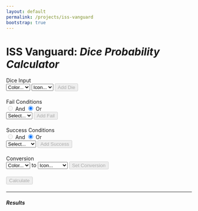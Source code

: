 ```yaml
---
layout: default
permalink: /projects/iss-vanguard
bootstrap: true
---
```


# ISS Vanguard: _Dice Probability Calculator_

<div class="container">
  <div class="row">
    <div class="col" style="margin-bottom: 20px;">
      <label for="dice-input" class="form-label">Dice Input</label>
      <div class="input-group mb-3" id="dice-input">
        <select class="form-select" id="dice-color-select">
          <option value="" selected disabled>Color...</option>
          <option value="red">Red</option>
          <option value="green">Green</option>
          <option value="blue">Blue</option>
        </select>
        <select class="form-select" id="dice-icon-placeholder">
          <option selected disabled>Icon...</option>
        </select>
        <select class="form-select" id="dice-icon-select-red" hidden>
          <option value="" selected disabled>Icon...</option>
          <option value="basic">Basic</option>
          <option value="strength">Strength</option>
          <option value="shield">Shield</option>
          <option value="pickaxe">Pick Axe</option>
          <option value="vanguard">Vanguard</option>
        </select>
        <select class="form-select" id="dice-icon-select-green" hidden>
          <option value="" selected disabled>Icon...</option>
          <option value="basic">Basic</option>
          <option value="compass">Compass</option>
          <option value="eyeball">Eyeball</option>
          <option value="dna">DNA</option>
          <option value="vanguard">Vanguard</option>
        </select>
        <select class="form-select" id="dice-icon-select-blue" hidden>
          <option value="" selected disabled>Icon...</option>
          <option value="basic">Basic</option>
          <option value="wrench">Wrench</option>
          <option value="computer">Computer</option>
          <option value="science">Science</option>
          <option value="vanguard">Vanguard</option>
        </select>
        <button class="btn btn-outline-secondary" type="button" id="add-die-button" disabled>
          <i class="bi bi-plus-lg"></i>Add Die
        </button>
      </div>
      <div id="dice-list" class="list-group"></div>
    </div>
  </div>

  <div class="row">
    <div class="col" style="margin-bottom: 20px;">
      <div class="row">
        <div class="col">
          <label for="fails-input" class="form-label">Fail Conditions</label>
        </div>
        <div class="col">
          <div class="btn-group btn-group-sm" role="group">
            <input type="radio" class="btn-check" name="fail-and-or" id="and" disabled>
            <label class="btn btn-outline-secondary" for="and">And</label>
            <input type="radio" class="btn-check" name="fail-and-or" id="or" checked>
            <label class="btn btn-outline-secondary" for="or">Or</label>
          </div>
        </div>
      </div>
      <div class="input-group mb-3" id="fails-input">
        <select class="form-select" id="fails-select">
          <option value="" selected disabled>Select...</option>
          <option value="bang">Bang</option>
        </select>
        <button class="btn btn-outline-secondary" type="button" id="add-fail-button" disabled>
          <i class="bi bi-plus-lg"></i>Add Fail
        </button>
      </div>
      <div id="fails-list" class="list-group"></div>
    </div>
  </div>

  <div class="row">
    <div class="col" style="margin-bottom: 20px;">
      <div class="row">
        <div class="col">
          <label for="success-input" class="form-label">Success Conditions</label>
        </div>
        <div class="col">
          <div class="btn-group btn-group-sm" role="group">
            <input type="radio" class="btn-check" name="success-and-or" id="and" disabled>
            <label class="btn btn-outline-secondary" for="and">And</label>
            <input type="radio" class="btn-check" name="success-and-or" id="or" checked>
            <label class="btn btn-outline-secondary" for="or">Or</label>
          </div>
        </div>
      </div>
      <div class="input-group mb-3" id="success-input">
        <select class="form-select" id="success-select">
          <option value="" selected disabled>Select...</option>
          <option value="strength">Strength</option>
          <option value="shield">Shield</option>
          <option value="pickaxe">Pick Axe</option>
          <option value="compass">Compass</option>
          <option value="eyeball">Eyeball</option>
          <option value="dna">DNA</option>
          <option value="wrench">Wrench</option>
          <option value="computer">Computer</option>
          <option value="science">Science</option>
        </select>
        <button class="btn btn-outline-secondary" type="button" id="add-success-button" disabled>
          <i class="bi bi-plus-lg"></i>Add Success
        </button>
      </div>
      <div id="success-list" class="list-group"></div>
    </div>
  </div>

  <div class="row">
    <div class="col" style="margin-bottom: 20px;">
      <label for="conversion-input" class="form-label">Conversion</label>
      <div class="input-group mb-3" id="conversion-input">
        <select class="form-select" id="conversion-color-select">
          <option value="" selected disabled>Color...</option>
          <option value="red">Red</option>
          <option value="green">Green</option>
          <option value="blue">Blue</option>
        </select>
        <span class="input-group-text">to</span>
        <select class="form-select" id="conversion-icon-select">
          <option value="" selected disabled>Icon...</option>
          <option value="strength">Strength</option>
          <option value="shield">Shield</option>
          <option value="pickaxe">Pick Axe</option>
          <option value="compass">Compass</option>
          <option value="eyeball">Eyeball</option>
          <option value="dna">DNA</option>
          <option value="wrench">Wrench</option>
          <option value="computer">Computer</option>
          <option value="science">Science</option>
        </select>
        <button class="btn btn-outline-secondary" type="button" id="set-conversion-button" disabled>
          <i class="bi bi-plus-lg"></i>Set Conversion
        </button>
      </div>
      <div id="conversion-list" class="list-group"></div>
    </div>
  </div>

  <div class="row" style="margin-bottom: 20px;">
    <div class="col">
      <button class="btn btn-outline-secondary" type="button" id="calculate-button" disabled>
        <i class="bi bi-calculator"></i> Calculate
      </button>
    </div>
  </div>

  <div class="row">
    <div class="col">
      <hr class="border border-secondary border-1" />
      <h5>Results</h5>
      <div class="spinner-border spinner-border-sm" role="status" id="spinner" hidden>
        <span class="visually-hidden">Loading...</span>
      </div>
      <div id="results-bar" hidden>
        <div class="progress-stacked" style="height: 24px">
          <div class="progress" id="results-bar-fail" role="progressbar" style="height: 24px">
            <div class="progress-bar bg-danger"></div>
          </div>
          <div class="progress opacity-0" id="results-bar-none" role="progressbar" style="height: 24px">
            <div class="progress-bar"></div>
          </div>
          <div class="progress" id="results-bar-success" role="progressbar" style="height: 24px">
            <div class="progress-bar bg-success"></div>
          </div>
        </div>
        <div class="col justify-content-between d-flex" style="margin: 5px">
          <span id="results-bar-fail-text"></span>
          <span id="results-bar-success-text"></span>
        </div>
      </div>
    </div>
  </div>
</div>

<script>
  // Add Dice
  const diceColorSelect = document.getElementById('dice-color-select');
  const diceIconPlaceholder = document.getElementById('dice-icon-placeholder');
  const diceIconSelectRed = document.getElementById('dice-icon-select-red');
  const diceIconSelectGreen = document.getElementById('dice-icon-select-green');
  const diceIconSelectBlue = document.getElementById('dice-icon-select-blue');
  const addDieButton = document.getElementById('add-die-button');
  const diceList = document.getElementById('dice-list');

  // Add Fail Conditions
  const failsSelect = document.getElementById('fails-select');
  const addFailButton = document.getElementById('add-fail-button');
  const failsList = document.getElementById('fails-list');

  // Add Success Conditions
  const successSelect = document.getElementById('success-select');
  const addSuccessButton = document.getElementById('add-success-button');
  const successList = document.getElementById('success-list');

  // Set Conversions
  const conversionColorSelect = document.getElementById('conversion-color-select');
  const conversionIconSelect = document.getElementById('conversion-icon-select');
  const setConversionButton = document.getElementById('set-conversion-button');
  const conversionList = document.getElementById('conversion-list');

  // Calculate
  const calculateButton = document.getElementById('calculate-button');
  const resultsSpinner = document.getElementById('spinner');
  const resultsBar = document.getElementById('results-bar');
  const resultsBarFail = document.getElementById('results-bar-fail');
  const resultsBarNone = document.getElementById('results-bar-none');
  const resultsBarSuccess = document.getElementById('results-bar-success');
  const resultsBarFailText = document.getElementById('results-bar-fail-text');
  const resultsBarSuccessText = document.getElementById('results-bar-success-text');

  const backendUrl =
    {%- if site.env == "dev" -%}
      'http://localhost:8000'
    {%- else -%}
      'https://6ej4pejufnxacafmtzeu7u5rsa0wgavk.lambda-url.us-west-2.on.aws'
    {%- endif %};

  // Utility Functions

  function createRowElement(text, attrs = {}) {
    const div = document.createElement('div');
    div.className = 'list-group-item d-flex justify-content-between align-items-center';
    div.textContent = text;
    Object.keys(attrs).forEach(key => {
      div.setAttribute(key, attrs[key]);
    });

    const rmIcon = document.createElement('i');
    rmIcon.className = 'bi bi-dash-circle';
    rmIcon.addEventListener('click', () => {
      div.remove();
      if (diceList.children.length === 0) {
        calculateButton.disabled = true;
      }
    });
    div.appendChild(rmIcon);

    return div;
  }

  // Add Dice

  function updateDiceColor(event) {
    selectedColor = event.target.value;
    diceIconPlaceholder.hidden = true;
    diceIconSelectRed.hidden = selectedColor === 'green' || selectedColor === 'blue';
    diceIconSelectGreen.hidden = selectedColor !== 'green';
    diceIconSelectBlue.hidden = selectedColor !== 'blue';
    diceIconSelectRed.disabled = false;

    diceIconSelectRed.value = diceIconSelectGreen.value = diceIconSelectBlue.value = '';
    addDieButton.disabled = true;
  }

  function updateDiceIcon(event) {
    addDieButton.disabled = false;
  }

  function addDie() {
    const selectedColor = diceColorSelect.value;
    let selectedIcon;

    if (selectedColor === 'red') {
      selectedIcon = diceIconSelectRed.value;
    } else if (selectedColor === 'green') {
      selectedIcon = diceIconSelectGreen.value;
    } else if (selectedColor === 'blue') {
      selectedIcon = diceIconSelectBlue.value;
    }

    if (!selectedIcon) {
      return;
    }

    const dieTxt = `${selectedColor.charAt(0).toUpperCase() + selectedColor.slice(1)} ${selectedIcon.charAt(0).toUpperCase() + selectedIcon.slice(1)}`;
    const dieRow = createRowElement(dieTxt, { 'color': selectedColor, 'icon': selectedIcon });
    diceList.appendChild(dieRow);

    diceColorSelect.value = '';
    diceIconPlaceholder.hidden = false;
    diceIconSelectRed.hidden = true;
    diceIconSelectGreen.hidden = true;
    diceIconSelectBlue.hidden = true;
    addDieButton.disabled = true;
    calculateButton.disabled = false;
  }

  // Add Fail Conditions

  function updateFails(event) {
    addFailButton.disabled = event.target.value === '';
  }

  function addFails(event) {
    const selectedFail = failsSelect.value;

    const failTxt = selectedFail.charAt(0).toUpperCase() + selectedFail.slice(1);
    const failItem = createRowElement(failTxt, { 'fail': selectedFail });
    failsList.appendChild(failItem);

    failsSelect.value = '';
    addFailButton.disabled = true;
  }

  // Add Success Conditions

  function updateSuccess(event) {
    addSuccessButton.disabled = event.target.value === '';
  }

  function addSuccess(event) {
    const selectedSuccess = successSelect.value;

    const successTxt = selectedSuccess.charAt(0).toUpperCase() + selectedSuccess.slice(1);
    const successItem = createRowElement(successTxt, { 'success': selectedSuccess });
    successList.appendChild(successItem);

    successSelect.value = '';
    addSuccessButton.disabled = true;
  }

  // Set Conversions

  function updateConversion() {
    setConversionButton.disabled = conversionColorSelect.value === '' || conversionIconSelect.value === '';
  }

  function setConversion() {
    const selectedColor = conversionColorSelect.value;
    const selectedIcon = conversionIconSelect.value;

    if (!selectedColor || !selectedIcon) {
      return;
    }

    conversionList.innerHTML = ''; // Clear previous conversion

    const conversionTxt = `${selectedColor.charAt(0).toUpperCase() + selectedColor.slice(1)} to ${selectedIcon.charAt(0).toUpperCase() + selectedIcon.slice(1)}`;
    const conversionRow = createRowElement(conversionTxt, { 'color': selectedColor, 'icon': selectedIcon });
    conversionList.appendChild(conversionRow);

    conversionColorSelect.value = '';
    conversionIconSelect.value = '';
    setConversionButton.disabled = true;
  }

  // Calculate

  async function calculate() {
    const diceArray = Array.from(diceList.children).map(die => ({
      color: die.getAttribute('color'),
      icon: die.getAttribute('icon'),
    }));
    const failsArray = Array.from(failsList.children).map(fail => {
      return fail.getAttribute('fail');
    });
    const successArray = Array.from(successList.children).map(success => {
      return success.getAttribute('success');
    });

    if (diceArray.length === 0) {
      return;
    }

    resultsBar.hidden = true;
    spinner.hidden = false;

    const resp = await fetch(backendUrl, {
        method: 'POST',
        headers: {
          'Content-Type': 'application/json',
        },
        body: JSON.stringify({
          dice: diceArray,
          fails: failsArray,
          failCondition: document.querySelector('input[name="fail-and-or"]:checked').id,
          successes: successArray,
          successCondition: document.querySelector('input[name="success-and-or"]:checked').id,
          conversion: conversionList.children.length > 0 ? {
            color: conversionList.children[0].getAttribute('color'),
            icon: conversionList.children[0].getAttribute('icon'),
          } : null,
        })
      })
      .then(response => {
        const body = response.json().then();
        return body;
      })
      .catch(error => {
        console.error('Error:', error);
        return { failure_probability: 0, success_probability: 0 };
      });
    console.log('Response:', resp);

    const failPercent = (resp.failure_probability * 100).toFixed(2);
    const successPercent = (resp.success_probability * 100).toFixed(2);
    const nonePercent = (1 - resp.failure_probability - resp.success_probability) * 100;

    resultsBarFail.style.width = `${failPercent}%`;
    resultsBarNone.style.width = `${nonePercent}%`;
    resultsBarSuccess.style.width = `${successPercent}%`;
    resultsBarFailText.textContent = `${failPercent}% Fail`;
    resultsBarSuccessText.textContent = `${successPercent}% Success`;

    spinner.hidden = true;
    resultsBar.hidden = false;
  }

  // Add Dice
  diceColorSelect.addEventListener('change', updateDiceColor);
  diceIconSelectRed.addEventListener('change', updateDiceIcon);
  diceIconSelectGreen.addEventListener('change', updateDiceIcon);
  diceIconSelectBlue.addEventListener('change', updateDiceIcon);
  addDieButton.addEventListener('click', addDie);

  // Add Fail Conditions
  failsSelect.addEventListener('change', updateFails);
  addFailButton.addEventListener('click', addFails);

  // Add Success Conditions
  successSelect.addEventListener('change', updateSuccess);
  addSuccessButton.addEventListener('click', addSuccess);

  // Set Conversion
  conversionColorSelect.addEventListener('change', updateConversion);
  conversionIconSelect.addEventListener('change', updateConversion);
  setConversionButton.addEventListener('click', setConversion);

  // Calculate
  calculateButton.addEventListener('click', calculate);
</script>
